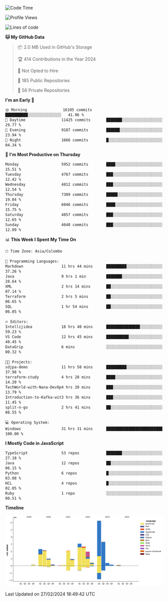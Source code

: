 
<!--START_SECTION:waka-->
![Code Time](http://img.shields.io/badge/Code%20Time-1%2C548%20hrs%2049%20mins-blue)

![Profile Views](http://img.shields.io/badge/Profile%20Views-12-blue)

![Lines of code](https://img.shields.io/badge/From%20Hello%20World%20I%27ve%20Written-27.2%20million%20lines%20of%20code-blue)

**🐱 My GitHub Data** 

> 📦 2.0 MB Used in GitHub's Storage 
 > 
> 🏆 414 Contributions in the Year 2024
 > 
> 🚫 Not Opted to Hire
 > 
> 📜 185 Public Repositories 
 > 
> 🔑 56 Private Repositories 
 > 
**I'm an Early 🐤** 

```text
🌞 Morning                16105 commits       ██████████░░░░░░░░░░░░░░░   41.96 % 
🌆 Daytime                11425 commits       ███████░░░░░░░░░░░░░░░░░░   29.77 % 
🌃 Evening                9187 commits        ██████░░░░░░░░░░░░░░░░░░░   23.94 % 
🌙 Night                  1666 commits        █░░░░░░░░░░░░░░░░░░░░░░░░   04.34 % 
```
📅 **I'm Most Productive on Thursday** 

```text
Monday                   5952 commits        ████░░░░░░░░░░░░░░░░░░░░░   15.51 % 
Tuesday                  4767 commits        ███░░░░░░░░░░░░░░░░░░░░░░   12.42 % 
Wednesday                4812 commits        ███░░░░░░░░░░░░░░░░░░░░░░   12.54 % 
Thursday                 7309 commits        █████░░░░░░░░░░░░░░░░░░░░   19.04 % 
Friday                   6046 commits        ████░░░░░░░░░░░░░░░░░░░░░   15.75 % 
Saturday                 4857 commits        ███░░░░░░░░░░░░░░░░░░░░░░   12.65 % 
Sunday                   4640 commits        ███░░░░░░░░░░░░░░░░░░░░░░   12.09 % 
```


📊 **This Week I Spent My Time On** 

```text
🕑︎ Time Zone: Asia/Colombo

💬 Programming Languages: 
Markdown                 11 hrs 44 mins      █████████░░░░░░░░░░░░░░░░   37.26 % 
Java                     9 hrs 1 min         ███████░░░░░░░░░░░░░░░░░░   28.64 % 
XML                      2 hrs 14 mins       ██░░░░░░░░░░░░░░░░░░░░░░░   07.14 % 
Terraform                2 hrs 5 mins        ██░░░░░░░░░░░░░░░░░░░░░░░   06.65 % 
SQL                      1 hr 54 mins        ██░░░░░░░░░░░░░░░░░░░░░░░   06.05 % 

🔥 Editors: 
Intellijidea             18 hrs 40 mins      ███████████████░░░░░░░░░░   59.23 % 
VS Code                  12 hrs 45 mins      ██████████░░░░░░░░░░░░░░░   40.45 % 
DataGrip                 6 mins              ░░░░░░░░░░░░░░░░░░░░░░░░░   00.32 % 

🐱‍💻 Projects: 
sdjpa-demo               11 hrs 58 mins      █████████░░░░░░░░░░░░░░░░   37.98 % 
terraform-study          4 hrs 28 mins       ████░░░░░░░░░░░░░░░░░░░░░   14.20 % 
TechWorld-with-Nana-DevOp4 hrs 20 mins       ███░░░░░░░░░░░░░░░░░░░░░░   13.79 % 
Introduction-to-Kafka-wit3 hrs 36 mins       ███░░░░░░░░░░░░░░░░░░░░░░   11.45 % 
split-n-go               2 hrs 41 mins       ██░░░░░░░░░░░░░░░░░░░░░░░   08.55 % 

💻 Operating System: 
Windows                  31 hrs 31 mins      █████████████████████████   100.00 % 
```

**I Mostly Code in JavaScript** 

```text
TypeScript               53 repos            ███████░░░░░░░░░░░░░░░░░░   27.18 % 
Java                     12 repos            ██░░░░░░░░░░░░░░░░░░░░░░░   06.15 % 
Python                   6 repos             █░░░░░░░░░░░░░░░░░░░░░░░░   03.08 % 
HCL                      4 repos             █░░░░░░░░░░░░░░░░░░░░░░░░   02.05 % 
Ruby                     1 repo              ░░░░░░░░░░░░░░░░░░░░░░░░░   00.51 % 
```



**Timeline**

![Lines of Code chart](https://raw.githubusercontent.com/ccweerasinghe1994/ccweerasinghe1994/master/assets/bar_graph.png)


 Last Updated on 27/02/2024 18:49:42 UTC
<!--END_SECTION:waka-->

